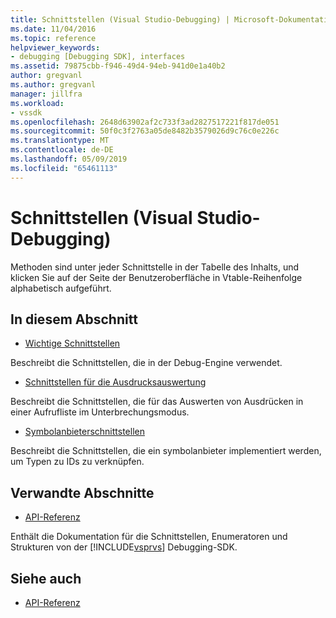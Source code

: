 ```yaml
---
title: Schnittstellen (Visual Studio-Debugging) | Microsoft-Dokumentation
ms.date: 11/04/2016
ms.topic: reference
helpviewer_keywords:
- debugging [Debugging SDK], interfaces
ms.assetid: 79875cbb-f946-49d4-94eb-941d0e1a40b2
author: gregvanl
ms.author: gregvanl
manager: jillfra
ms.workload:
- vssdk
ms.openlocfilehash: 2648d63902af2c733f3ad2827517221f817de051
ms.sourcegitcommit: 50f0c3f2763a05de8482b3579026d9c76c0e226c
ms.translationtype: MT
ms.contentlocale: de-DE
ms.lasthandoff: 05/09/2019
ms.locfileid: "65461113"
---
```

# <a name="interfaces-visual-studio-debugging"></a>Schnittstellen (Visual Studio-Debugging)
Methoden sind unter jeder Schnittstelle in der Tabelle des Inhalts, und klicken Sie auf der Seite der Benutzeroberfläche in Vtable-Reihenfolge alphabetisch aufgeführt.

## <a name="in-this-section"></a>In diesem Abschnitt
- [Wichtige Schnittstellen](../../../extensibility/debugger/reference/core-interfaces.md)

 Beschreibt die Schnittstellen, die in der Debug-Engine verwendet.

- [Schnittstellen für die Ausdrucksauswertung](../../../extensibility/debugger/reference/expression-evaluation-interfaces.md)

 Beschreibt die Schnittstellen, die für das Auswerten von Ausdrücken in einer Aufrufliste im Unterbrechungsmodus.

- [Symbolanbieterschnittstellen](../../../extensibility/debugger/reference/symbol-provider-interfaces.md)

 Beschreibt die Schnittstellen, die ein symbolanbieter implementiert werden, um Typen zu IDs zu verknüpfen.

## <a name="related-sections"></a>Verwandte Abschnitte
- [API-Referenz](../../../extensibility/debugger/reference/api-reference-visual-studio-debugging.md)

 Enthält die Dokumentation für die Schnittstellen, Enumeratoren und Strukturen von der [!INCLUDE[vsprvs](../../../code-quality/includes/vsprvs_md.md)] Debugging-SDK.

## <a name="see-also"></a>Siehe auch
- [API-Referenz](../../../extensibility/debugger/reference/api-reference-visual-studio-debugging.md)